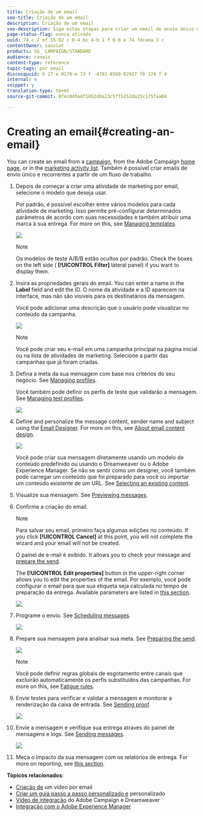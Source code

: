 ```yaml
---
title: Criação de um email
seo-title: Criação de um email
description: Criação de um email
seo-description: Siga estas etapas para criar um email de envio único no Adobe Campaign.
page-status-flag: nunca ativado
uuid: 74 c 7 ef 35-82 c 0-4 bc 4-b 1 f 6-8 e 74 fdcaea 3 c
contentOwner: sauviat
products: SG_ CAMPAIGN/STANDARD
audience: canais
content-type: reference
topic-tags: por email
discoiquuid: b 27 e 0170-e 73 f -4782-8568-02927 fb 374 f 4
internal: n
snippet: y
translation-type: tm+mt
source-git-commit: 8f4c849adf1852d8a23c5ff5252da25c175faa84

---
```



# Creating an email{#creating-an-email}

You can create an email from a [campaign](../../start/using/marketing-activities.md#creating-a-marketing-activity), from the Adobe Campaign [home page](../../start/using/interface-description.md#home-page), or in the [marketing activity list](../../start/using/marketing-activities.md#about-marketing-activities). Também é possível criar emails de envio único e recorrentes a partir de um fluxo de trabalho.

1. Depois de começar a criar uma atividade de marketing por email, selecione o modelo que deseja usar.

   Por padrão, é possível escolher entre vários modelos para cada atividade de marketing. Isso permite pré-configurar determinados parâmetros de acordo com suas necessidades e também atribuir uma marca à sua entrega. For more on this, see [Managing templates](../../start/using/about-templates.md).

   ![](assets/email_creation_1.png)

   >[!NOTE]
   >
   >Os modelos de teste A/B/B estão ocultos por padrão. Check the boxes on the left side ( **[!UICONTROL Filter]** lateral panel) if you want to display them.

1. Insira as propriedades gerais do email. You can enter a name in the **Label** field and edit the ID. O nome da atividade e a ID aparecem na interface, mas não são visíveis para os destinatários da mensagem.

   Você pode adicionar uma descrição que o usuário pode visualizar no conteúdo da campanha.

   ![](assets/email_creation_2.png)

   >[!NOTE]
   >
   >Você pode criar seu e-mail em uma campanha principal na página inicial ou na lista de atividades de marketing. Selecione a partir das campanhas que já foram criadas.

1. Defina a meta da sua mensagem com base nos critérios do seu negócio. See [Managing profiles](../../audiences/using/about-profiles.md).

   Você também pode definir os perfis de teste que validarão a mensagem. See [Managing test profiles](../../sending/using/managing-test-profiles-and-sending-proofs.md#managing-test-profiles).

   ![](assets/email_creation_3.png)

1. Define and personalize the message content, sender name and subject using the [Email Designer](../../designing/using/about-email-content-design.md#about-the-email-designer). For more on this, see [About email content design](../../designing/using/about-email-content-design.md).

   ![](assets/email_creation_4.png)

   Você pode criar sua mensagem diretamente usando um modelo de conteúdo predefinido ou usando o Dreamweaver ou o Adobe Experience Manager. Se não se sentir como um designer, você também pode carregar um conteúdo que foi preparado para você ou importar um conteúdo existente de um URL. See [Selecting an existing content](../../designing/using/selecting-an-existing-content.md).

1. Visualize sua mensagem. See [Previewing messages](../../sending/using/previewing-messages.md).
1. Confirme a criação do email.

   >[!NOTE]
   >
   >Para salvar seu email, primeiro faça algumas edições no conteúdo. If you click **[!UICONTROL Cancel]** at this point, you will not complete the wizard and your email will not be created.

   O painel de e-mail é exibido. It allows you to check your message and [prepare the send](../../sending/using/preparing-the-send.md).

   The **[!UICONTROL Edit properties]** button in the upper-right corner allows you to edit the properties of the email. Por exemplo, você pode configurar o email para que sua etiqueta seja calculada no tempo de preparação da entrega. Available parameters are listed in [this section](../../administration/using/configuring-email-channel.md#list-of-email-properties).

   ![](assets/delivery_dashboard_2.png)

1. Programe o envio. See [Scheduling messages](../../sending/using/about-scheduling-messages.md).

   ![](assets/delivery_planning.png)

1. Prepare sua mensagem para analisar sua meta. See [Preparing the send](../../sending/using/confirming-the-send.md).

   ![](assets/preparing_delivery_2.png)

   >[!NOTE]
   >
   >Você pode definir regras globais de esgotamento entre canais que excluirão automaticamente os perfis substituídos das campanhas. For more on this, see [Fatigue rules](../../administration/using/fatigue-rules.md).

1. Envie testes para verificar e validar a mensagem e monitorar a renderização da caixa de entrada. See [Sending proof](../../sending/using/managing-test-profiles-and-sending-proofs.md#sending-proofs).

   ![](assets/bat_select.png)

1. Envie a mensagem e verifique sua entrega através do painel de mensagens e logs. See [Sending messages](../../sending/using/confirming-the-send.md).

   ![](assets/confirm_delivery.png)

1. Meça o impacto da sua mensagem com os relatórios de entrega. For more on reporting, see [this section](../../reporting/using/about-dynamic-reports.md).

**Tópicos relacionados**:

* [Criação de](https://helpx.adobe.com/campaign/kt/acs/using/acs-create-email-from-homepage-feature-video-use.html) um vídeo por email
* [Criar um guia passo a passo personalizado e](https://docs.campaign.adobe.com/doc/standard/getting_started/en/ACS_GettingStartedEmail.html) personalizado
* [Vídeo de integração](https://helpx.adobe.com/campaign/kt/acs/using/acs-dreamweaver-integration-feature-video-use.html) do Adobe Campaign e Dreamweaver
* [Integração com o Adobe Experience Manager](../../integrating/using/integrating-with-experience-manager.md)

